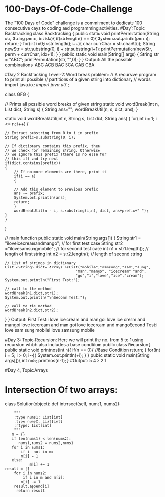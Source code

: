 # 100-Days-Of-Code-Challenge
The "100 Days of Code" challenge is a commitment to dedicate 100 consecutive days to coding and programming activities.
#Day1:Topic Backtracking
class Backtracking {
    public static void printPermutation(String str, String perm, int idx){
        if(str.length() == 0){
            System.out.println(perm);
            return;
        }
        for(int i=0;i<str.length();i++){
            char currChar = str.charAt(i);
            String newStr = str.substring(0, i) + str.substring(i+1);
            printPermutation(newStr, perm + currChar, idx+1);
            }
        }
    public static void main(String[] args) {
        String str = "ABC";
        printPermutation(str, "",0);
    }
}
Output: All the possible combinations:
ABC
ACB
BAC
BCA
CAB
CBA


#Day 2 Backtracking Level-2:
Word break problem:
// A recursive program to print all possible
// partitions of a given string into dictionary
// words
import java.io.*;
import java.util.*;

class GFG {

// Prints all possible word breaks of given string
static void wordBreak(int n, List<String> dict, String s)
{
	String ans="";
	wordBreakUtil(n, s, dict, ans);
}

static void wordBreakUtil(int n, String s, List<String> dict, String ans)
{
	for(int i = 1; i <= n; i++)
	{

	// Extract substring from 0 to i in prefix
	String prefix=s.substring(0, i);

	// If dictionary contains this prefix, then
	// we check for remaining string. Otherwise
	// we ignore this prefix (there is no else for
	// this if) and try next
	if(dict.contains(prefix))
	{
		// If no more elements are there, print it
		if(i == n)
		{

		// Add this element to previous prefix
		ans += prefix;
		System.out.println(ans);
		return;
		}
		wordBreakUtil(n - i, s.substring(i,n), dict, ans+prefix+" ");
	}
	}
}

// main function
public static void main(String args[])
{
	String str1 = "iloveicecreamandmango"; // for first test case
	String str2 ="ilovesamsungmobile";	 // for second test case
	int n1 = str1.length();				 // length of first string
	int n2 = str2.length();				 // length of second string

	// List of strings in dictionary
	List <String> dict= Arrays.asList("mobile","samsung","sam","sung",
									"man","mango", "icecream","and",
									"go","i","love","ice","cream");		
	System.out.println("First Test:");

	// call to the method
	wordBreak(n1,dict,str1);
	System.out.println("\nSecond Test:");

	// call to the method
	wordBreak(n2,dict,str2);
}
}
Output:
First Test:i love ice cream and man goi love ice cream and mangoi love icecream and man goi love icecream and mangoSecond Test:i love sam sung mobilei love samsung mobile





#Day 3: Topic-Recursion:
Here we will print the no. from 5 to 1 using recursion which also includes a base condition:
public class Recursion{
    public static void printnos(int n){
        if(n == 0){     //Base Condition
            return;
        }
        for(int i = 5; i > 0; i--){
            System.out.println(+i);
        }
    }
    public static void main(String args[]){
            int n=5;
            printnos(n-1);
        }
#Output:
5
4
3
2
1


#Day 4, Topic:Arrays
# Intersection Of two arrays:
class Solution(object):
    def intersect(self, nums1, nums2):

        """
        :type nums1: List[int]
        :type nums2: List[int]
        :rtype: List[int]
        """
       m = {}
       if len(nums1) < len(nums2):
          nums1,nums2 = nums2,nums1
       for i in nums1:
           if i  not in m:
	       m[i] = 1
	   else:
               m[i] += 1
	result = []
        for i in nums2:
            if i in m and m[i]:
	       m[i] -= 1
	    result.append[i]
         return result
     
	      
       
